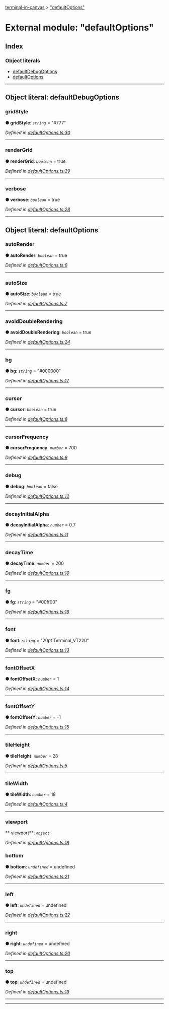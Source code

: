 [terminal-in-canvas](../README.md) > ["defaultOptions"](../modules/_defaultoptions_.md)



# External module: "defaultOptions"

## Index

### Object literals

* [defaultDebugOptions](_defaultoptions_.md#defaultdebugoptions)
* [defaultOptions](_defaultoptions_.md#defaultoptions)



---
<a id="defaultdebugoptions"></a>

## Object literal: defaultDebugOptions


<a id="defaultdebugoptions.gridstyle"></a>

###  gridStyle

**●  gridStyle**:  *`string`*  = "#777"

*Defined in [defaultOptions.ts:30](https://github.com/danikaze/terminal-in-canvas/blob/04a5bae/src/defaultOptions.ts#L30)*





___
<a id="defaultdebugoptions.rendergrid"></a>

###  renderGrid

**●  renderGrid**:  *`boolean`*  = true

*Defined in [defaultOptions.ts:29](https://github.com/danikaze/terminal-in-canvas/blob/04a5bae/src/defaultOptions.ts#L29)*





___
<a id="defaultdebugoptions.verbose"></a>

###  verbose

**●  verbose**:  *`boolean`*  = true

*Defined in [defaultOptions.ts:28](https://github.com/danikaze/terminal-in-canvas/blob/04a5bae/src/defaultOptions.ts#L28)*





___

<a id="defaultoptions"></a>

## Object literal: defaultOptions


<a id="defaultoptions.autorender"></a>

###  autoRender

**●  autoRender**:  *`boolean`*  = true

*Defined in [defaultOptions.ts:6](https://github.com/danikaze/terminal-in-canvas/blob/04a5bae/src/defaultOptions.ts#L6)*





___
<a id="defaultoptions.autosize"></a>

###  autoSize

**●  autoSize**:  *`boolean`*  = true

*Defined in [defaultOptions.ts:7](https://github.com/danikaze/terminal-in-canvas/blob/04a5bae/src/defaultOptions.ts#L7)*





___
<a id="defaultoptions.avoiddoublerendering"></a>

###  avoidDoubleRendering

**●  avoidDoubleRendering**:  *`boolean`*  = true

*Defined in [defaultOptions.ts:24](https://github.com/danikaze/terminal-in-canvas/blob/04a5bae/src/defaultOptions.ts#L24)*





___
<a id="defaultoptions.bg"></a>

###  bg

**●  bg**:  *`string`*  = "#000000"

*Defined in [defaultOptions.ts:17](https://github.com/danikaze/terminal-in-canvas/blob/04a5bae/src/defaultOptions.ts#L17)*





___
<a id="defaultoptions.cursor"></a>

###  cursor

**●  cursor**:  *`boolean`*  = true

*Defined in [defaultOptions.ts:8](https://github.com/danikaze/terminal-in-canvas/blob/04a5bae/src/defaultOptions.ts#L8)*





___
<a id="defaultoptions.cursorfrequency"></a>

###  cursorFrequency

**●  cursorFrequency**:  *`number`*  = 700

*Defined in [defaultOptions.ts:9](https://github.com/danikaze/terminal-in-canvas/blob/04a5bae/src/defaultOptions.ts#L9)*





___
<a id="defaultoptions.debug"></a>

###  debug

**●  debug**:  *`boolean`*  = false

*Defined in [defaultOptions.ts:12](https://github.com/danikaze/terminal-in-canvas/blob/04a5bae/src/defaultOptions.ts#L12)*





___
<a id="defaultoptions.decayinitialalpha"></a>

###  decayInitialAlpha

**●  decayInitialAlpha**:  *`number`*  = 0.7

*Defined in [defaultOptions.ts:11](https://github.com/danikaze/terminal-in-canvas/blob/04a5bae/src/defaultOptions.ts#L11)*





___
<a id="defaultoptions.decaytime"></a>

###  decayTime

**●  decayTime**:  *`number`*  = 200

*Defined in [defaultOptions.ts:10](https://github.com/danikaze/terminal-in-canvas/blob/04a5bae/src/defaultOptions.ts#L10)*





___
<a id="defaultoptions.fg"></a>

###  fg

**●  fg**:  *`string`*  = "#00ff00"

*Defined in [defaultOptions.ts:16](https://github.com/danikaze/terminal-in-canvas/blob/04a5bae/src/defaultOptions.ts#L16)*





___
<a id="defaultoptions.font"></a>

###  font

**●  font**:  *`string`*  = "20pt Terminal_VT220"

*Defined in [defaultOptions.ts:13](https://github.com/danikaze/terminal-in-canvas/blob/04a5bae/src/defaultOptions.ts#L13)*





___
<a id="defaultoptions.fontoffsetx"></a>

###  fontOffsetX

**●  fontOffsetX**:  *`number`*  = 1

*Defined in [defaultOptions.ts:14](https://github.com/danikaze/terminal-in-canvas/blob/04a5bae/src/defaultOptions.ts#L14)*





___
<a id="defaultoptions.fontoffsety"></a>

###  fontOffsetY

**●  fontOffsetY**:  *`number`*  =  -1

*Defined in [defaultOptions.ts:15](https://github.com/danikaze/terminal-in-canvas/blob/04a5bae/src/defaultOptions.ts#L15)*





___
<a id="defaultoptions.tileheight"></a>

###  tileHeight

**●  tileHeight**:  *`number`*  = 28

*Defined in [defaultOptions.ts:5](https://github.com/danikaze/terminal-in-canvas/blob/04a5bae/src/defaultOptions.ts#L5)*





___
<a id="defaultoptions.tilewidth"></a>

###  tileWidth

**●  tileWidth**:  *`number`*  = 18

*Defined in [defaultOptions.ts:4](https://github.com/danikaze/terminal-in-canvas/blob/04a5bae/src/defaultOptions.ts#L4)*





___
<a id="defaultoptions.viewport"></a>

###  viewport

** viewport**:  *`object`* 

*Defined in [defaultOptions.ts:18](https://github.com/danikaze/terminal-in-canvas/blob/04a5bae/src/defaultOptions.ts#L18)*




<a id="defaultoptions.viewport.bottom"></a>

###  bottom

**●  bottom**:  *`undefined`*  =  undefined

*Defined in [defaultOptions.ts:21](https://github.com/danikaze/terminal-in-canvas/blob/04a5bae/src/defaultOptions.ts#L21)*





___
<a id="defaultoptions.viewport.left"></a>

###  left

**●  left**:  *`undefined`*  =  undefined

*Defined in [defaultOptions.ts:22](https://github.com/danikaze/terminal-in-canvas/blob/04a5bae/src/defaultOptions.ts#L22)*





___
<a id="defaultoptions.viewport.right"></a>

###  right

**●  right**:  *`undefined`*  =  undefined

*Defined in [defaultOptions.ts:20](https://github.com/danikaze/terminal-in-canvas/blob/04a5bae/src/defaultOptions.ts#L20)*





___
<a id="defaultoptions.viewport.top"></a>

###  top

**●  top**:  *`undefined`*  =  undefined

*Defined in [defaultOptions.ts:19](https://github.com/danikaze/terminal-in-canvas/blob/04a5bae/src/defaultOptions.ts#L19)*





___

___


